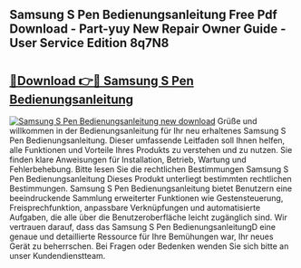 ## Samsung S Pen Bedienungsanleitung Free Pdf Download - Part-yuy New Repair Owner Guide - User Service Edition 8q7N8

# <h2><a href="http://df4839k.blite.top/?on=Samsung+S+Pen+Bedienungsanleitung">🔗Download 👉🔴 Samsung S Pen Bedienungsanleitung</a></h2>

[![Samsung S Pen Bedienungsanleitung new download](https://i.imgur.com/lujVjoI.png)](http://df4839k.blite.top/?on=Samsung+S+Pen+Bedienungsanleitung)
Grüße und willkommen in der Bedienungsanleitung für Ihr neu erhaltenes Samsung S Pen Bedienungsanleitung. Dieser umfassende Leitfaden soll Ihnen helfen, alle Funktionen und Vorteile Ihres Produkts zu verstehen und zu nutzen. Sie finden klare Anweisungen für Installation, Betrieb, Wartung und Fehlerbehebung. Bitte lesen Sie die rechtlichen Bestimmungen Samsung S Pen Bedienungsanleitung Dieses Produkt unterliegt bestimmten rechtlichen Bestimmungen. Samsung S Pen Bedienungsanleitung bietet Benutzern eine beeindruckende Sammlung erweiterter Funktionen wie Gestensteuerung, Freisprechfunktion, anpassbare Verknüpfungen und automatisierte Aufgaben, die alle über die Benutzeroberfläche leicht zugänglich sind. Wir vertrauen darauf, dass das Samsung S Pen BedienungsanleitungD eine genaue und detaillierte Ressource für Ihre Bemühungen war, Ihr neues Gerät zu beherrschen. Bei Fragen oder Bedenken wenden Sie sich bitte an unser Kundendienstteam.
